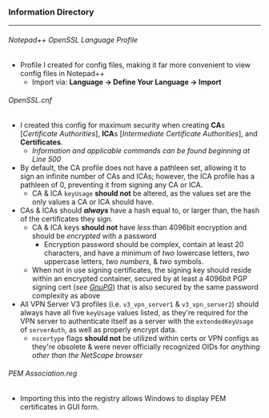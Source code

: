### Information Directory ###
---
###### Notepad++ OpenSSL Language Profile ######
- Profile I created for config files, making it far more convenient to view config files in Notepad++
  - Import via: **Language -> Define Your Language -> Import**


###### OpenSSL.cnf ######
- I created this config for maximum security when creating **CA**s [_Certificate Authorities_], **ICA**s [_Intermediate Certificate Authorities_], and **Certificates**.
  - _Information and applicable commands can be found beginning at Line 500_
- By default, the CA profile does not have a pathleen set, allowing it to sign an infinite number of CAs and ICAs; however, the ICA profile has a pathleen of 0, preventing it from signing any CA or ICA. 
  - CA & ICA `keyUsage` **should not** be altered, as the values set are the only values a CA or ICA should have.
- CAs & ICAs should **_always_** have a hash equal to, or larger than, the hash of the certificates they sign.
  - CA & ICA keys **should not** have _less_ than 4096bit encryption and should be _encrypted_ with a password
    - Encryption password should be complex, contain at least 20 characters, and have a minimum of _two_ lowercase letters, _two_ uppercase letters, _two numbers_, & _two_ symbols.
  - When not in use signing certificates, the signing key should reside within an encrypted container, secured by at least a 4096bit PGP signing cert (_see [GnuPG](https://www.gnupg.org/)_) that is also secured by the same password complexity as above
- All VPN Server V3 profiles (i.e. `v3_vpn_server1` & `v3_vpn_server2`) should always have all five `keyUsage` values listed, as they're required for the VPN server to authenticate itself as a server with the `extendedKeyUsage` of `serverAuth`, as well as properly encrypt data.
  - `nscertype` flags **should not** be utilized within certs or VPN configs as they're obsolete & were never officially recognized OIDs for _anything other than the NetScape browser_ 


###### PEM Association.reg ######
  - Importing this into the registry allows Windows to display PEM certificates in GUI form.

